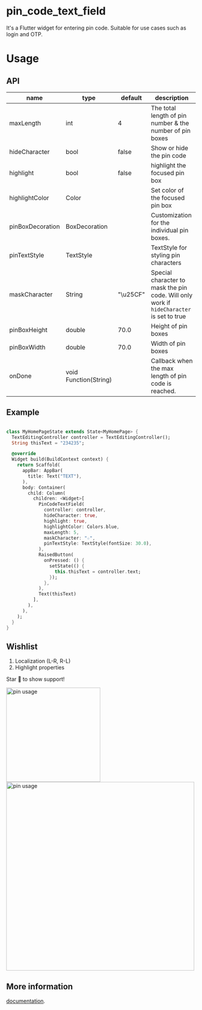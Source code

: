 # pin_code_text_field

It's a Flutter widget for entering pin code. Suitable for use cases such as login and OTP.

# Usage
## API
| name | type | default | description |
| --- | --- | --- | --- |
| maxLength | int | 4 | The total length of pin number & the number of pin boxes |
| hideCharacter | bool | false | Show or hide the pin code |
| highlight | bool | false | highlight the focused pin box |
| highlightColor | Color | | Set color of the focused pin box |
| pinBoxDecoration | BoxDecoration| | Customization for the individual pin boxes. |
| pinTextStyle | TextStyle | | TextStyle for styling pin characters |
| maskCharacter | String | "\u25CF" | Special character to mask the pin code. Will only work if `hideCharacter` is set to true |
| pinBoxHeight | double | 70.0 | Height of pin boxes |
| pinBoxWidth | double | 70.0 | Width of pin boxes |
| onDone | void Function(String) | | Callback when the max length of pin code is reached. |

## Example
```dart

class MyHomePageState extends State<MyHomePage> {
  TextEditingController controller = TextEditingController();
  String thisText = "234235";

  @override
  Widget build(BuildContext context) {
    return Scaffold(
      appBar: AppBar(
        title: Text("TEXT"),
      ),
      body: Container(
        child: Column(
          children: <Widget>[
            PinCodeTextField(
              controller: controller,
              hideCharacter: true,
              highlight: true,
              highlightColor: Colors.blue,
              maxLength: 5,
              maskCharacter: "☆",
              pinTextStyle: TextStyle(fontSize: 30.0),
            ),
            RaisedButton(
              onPressed: () {
                setState(() {
                  this.thisText = controller.text;
                });
              },
            ),
            Text(thisText)
          ],
        ),
      ),
    );
  }
}


```

## Wishlist
1. Localization (L-R, R-L)
2. Highlight properties

Star 🌟 to show support!

<img src="https://raw.githubusercontent.com/LiewJunTung/Pin-Code-Text-Field/master/image/phoneusage.gif" alt="pin usage" width="250"/>
<img src="https://raw.githubusercontent.com/LiewJunTung/Pin-Code-Text-Field/master/image/ipad.gif" alt="pin usage" width="500"/>

## More information
[documentation](https://flutter.io/).
